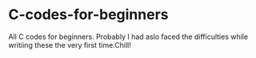# C-codes-for-beginners
All C codes for beginners.
Probably I had aslo faced the difficulties while writiing these the very first time.Chill!
